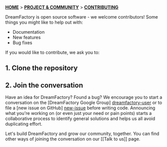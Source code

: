 <a name="top" />

[**HOME**](Home) > [**PROJECT & COMMUNITY**](DreamFactory-project-and-community) > [**CONTRIBUTING**](Contributing)

DreamFactory is open source software - we welcome contributors! Some things you might like to help out with:

* Documentation
* New features
* Bug fixes

If you would like to contribute, we ask you to:

## 1. Clone the repository

## 2. Join the conversation

Have an idea for DreamFactory? Found a bug? We encourage you to start a conversation on the [DreamFactory Google Group] [dreamfactory-user] or to file a [new issue on GitHub] [new-issue] before writing code. Announcing what you're working on (or even just your need or pain points) starts a collaborative process to identify general solutions and helps us all avoid duplicating effort.

Let's build DreamFactory and grow our community, together. You can find other ways of joining the conversation on our [[Talk to us]] page.

[dreamfactory-user]: https://groups.google.com/forum/#!forum/dreamfactory-user
[new-issue]: https://github.com/dreamfactorysoftware/dsp-core/issues/new